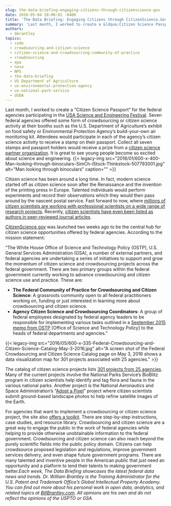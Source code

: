 ```yaml
---
slug: the-data-briefing-engaging-citizens-through-citizenscience-gov
date: 2016-05-04 10:00:01 -0400
title: 'The Data Briefing: Engaging Citizens through CitizenScience.Gov'
summary: 'Last month, I worked to create a &ldquo;Citizen Science Passport&rdquo; for the federal agencies participating in the USA Science and Engineering Festival. Seven federal agencies offered some form of crowdsourcing or citizen science activity at their booths such as the U.S. Department of Agriculture’s exhibit on food safety or Environmental Protection Agency’s build-your-own air monitoring'
authors:
  - bbrantley
topics:
  - code
  - crowdsourcing-and-citizen-science
  - citizen-science-and-crowdsourcing-community-of-practice
  - crowdsourcing
  - epa
  - nasa
  - NPS
  - the-data-briefing
  - US Department of Agriculture
  - us-environmental-protection-agency
  - us-national-park-service
  - USDA
---
```


Last month, I worked to create a “Citizen Science Passport” for the federal agencies participating in the <a href="http://www.usasciencefestival.org/" target="_blank">USA Science and Engineering Festival</a>. Seven federal agencies offered some form of crowdsourcing or citizen science activity at their booths such as the U.S. Department of Agriculture’s exhibit on food safety or Environmental Protection Agency’s build-your-own air monitoring kit. Attendees would participate in each of the agency’s citizen science activity to receive a stamp on their passport. Collect all seven stamps and passport holders would receive a prize from a <a href="http://scistarter.com/" target="_blank">citizen science partner organization</a>. It is great to see young people become so excited about science and engineering. {{< legacy-img src="2016/01/600-x-400-Man-looking-through-binoculars-SimCh-iStock-Thinkstock-507793001.jpg" alt="Man looking through binoculars" caption="" >}} 

Citizen science has been around a long time. In fact, modern science started off as citizen science soon after the Renaissance and the invention of the printing press in Europe. Talented individuals would perform experiments and record their observations which they would then pass around by the nascent postal service. Fast forward to now, where <a href="https://medium.com/ted-fellows/how-citizen-science-bridges-the-gap-between-science-and-society-d693af125ae4#.uzxn8dcbb" target="_blank">millions of citizen scientists are working with professional scientists on a wide range of research projects</a>. Recently, <a href="http://www.symmetrymagazine.org/article/citizen-scientists-published" target="_blank">citizen scientists have even been listed as authors in peer-reviewed journal articles</a>.

<a href="https://www.citizenscience.gov/" target="_blank">CitizenScience.gov</a> was launched two weeks ago to be the central hub for citizen science opportunities offered by federal agencies. According to the mission statement:

“The White House Office of Science and Technology Policy (OSTP), U.S. General Services Administration (GSA), a number of external partners, and federal agencies are undertaking a series of initiatives to support and grow the momentum of citizen science and crowdsourcing projects across the federal government. There are two primary groups within the federal government currently working to advance crowdsourcing and citizen science use and practice. These are:

  * **The Federal Community of Practice for Crowdsourcing and Citizen Science**: A grassroots community open to all federal practitioners working on, funding or just interested in learning more about crowdsourcing and citizen science.
  * **Agency Citizen Science and Crowdsourcing Coordinators**: A group of federal employees designated by federal agency leaders to be responsible for implementing various tasks outlined in a <a href="https://www.whitehouse.gov/sites/default/files/microsites/ostp/holdren_citizen_science_memo_092915_0.pdf" target="_blank">September 2015 memo from OSTP</a> [Office of Science and Technology Policy] to the heads of federal departments and agencies.”

{{< legacy-img src="2016/05/600-x-335-Federal-Crowdsourcing-and-Citizen-Science-Catalog-May-3-2016.jpg" alt="A screen shot of the Federal Crowdsourcing and Citizen Science Catalog page on May 3, 2016 shows a data visualization map for 301 projects associated with 25 agencies." >}}

The catalog of citizen science projects lists <a href="https://ccsinventory.wilsoncenter.org/" target="_blank">301 projects from 25 agencies</a>. Many of the current projects involve the National Parks Service&#8217;s BioBlitz program in citizen scientists help identify and tag flora and fauna in the various national parks. Another project is the National Aeronautics and Space Administration’s “<a href="https://ccsinventory.wilsoncenter.org/#projectId/186" target="_blank">Adopt a Pixel</a>” project where citizen scientists submit ground-based landscape photos to help refine satellite images of the Earth.

For agencies that want to implement a crowdsourcing or citizen science project, the site also <a href="https://crowdsourcing-toolkit.sites.usa.gov/" target="_blank">offers a toolkit</a>. There are step-by-step instructions, case studies, and resource library. Crowdsourcing and citizen science are a great way to engage the public in the work of federal agencies while helping to provide otherwise unobtainable information to the federal government. Crowdsourcing and citizen science can also reach beyond the purely scientific fields into the public policy domain. Citizens can help crowdsource proposed legislation and regulations, improve government services delivery, and even shape future government programs. There are many talented and inventive people in the American public that just need an opportunity and a platform to lend their talents to making government better._Each week, The Data Briefing showcases the latest federal data news and trends._
_Dr. William Brantley is the Training Administrator for the U.S. Patent and Trademark Office’s Global Intellectual Property Academy. You can find out more about his personal work in open data, analytics, and related topics at <a href="http://billbrantley.com" target="_blank">BillBrantley.com</a>. All opinions are his own and do not reflect the opinions of the USPTO or GSA._